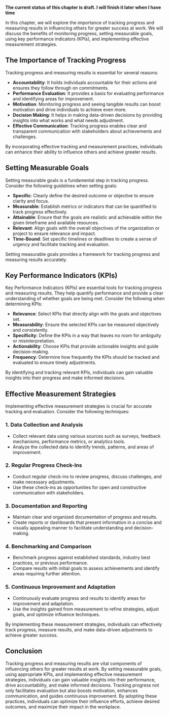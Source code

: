 **The current status of this chapter is draft. I will finish it later when I have time**

In this chapter, we will explore the importance of tracking progress and measuring results in influencing others for greater success at work. We will discuss the benefits of monitoring progress, setting measurable goals, using key performance indicators (KPIs), and implementing effective measurement strategies.

The Importance of Tracking Progress
-----------------------------------

Tracking progress and measuring results is essential for several reasons:

* **Accountability**: It holds individuals accountable for their actions and ensures they follow through on commitments.
* **Performance Evaluation**: It provides a basis for evaluating performance and identifying areas for improvement.
* **Motivation**: Monitoring progress and seeing tangible results can boost motivation and drive individuals to achieve even more.
* **Decision Making**: It helps in making data-driven decisions by providing insights into what works and what needs adjustment.
* **Effective Communication**: Tracking progress enables clear and transparent communication with stakeholders about achievements and challenges.

By incorporating effective tracking and measurement practices, individuals can enhance their ability to influence others and achieve greater results.

Setting Measurable Goals
------------------------

Setting measurable goals is a fundamental step in tracking progress. Consider the following guidelines when setting goals:

* **Specific**: Clearly define the desired outcome or objective to ensure clarity and focus.
* **Measurable**: Establish metrics or indicators that can be quantified to track progress effectively.
* **Attainable**: Ensure that the goals are realistic and achievable within the given timeframe and available resources.
* **Relevant**: Align goals with the overall objectives of the organization or project to ensure relevance and impact.
* **Time-Bound**: Set specific timelines or deadlines to create a sense of urgency and facilitate tracking and evaluation.

Setting measurable goals provides a framework for tracking progress and measuring results accurately.

Key Performance Indicators (KPIs)
---------------------------------

Key Performance Indicators (KPIs) are essential tools for tracking progress and measuring results. They help quantify performance and provide a clear understanding of whether goals are being met. Consider the following when determining KPIs:

* **Relevance**: Select KPIs that directly align with the goals and objectives set.
* **Measurability**: Ensure the selected KPIs can be measured objectively and consistently.
* **Specificity**: Define the KPIs in a way that leaves no room for ambiguity or misinterpretation.
* **Actionability**: Choose KPIs that provide actionable insights and guide decision-making.
* **Frequency**: Determine how frequently the KPIs should be tracked and evaluated to ensure timely adjustments.

By identifying and tracking relevant KPIs, individuals can gain valuable insights into their progress and make informed decisions.

Effective Measurement Strategies
--------------------------------

Implementing effective measurement strategies is crucial for accurate tracking and evaluation. Consider the following techniques:

### 1. Data Collection and Analysis

* Collect relevant data using various sources such as surveys, feedback mechanisms, performance metrics, or analytics tools.
* Analyze the collected data to identify trends, patterns, and areas of improvement.

### 2. Regular Progress Check-Ins

* Conduct regular check-ins to review progress, discuss challenges, and make necessary adjustments.
* Use these check-ins as opportunities for open and constructive communication with stakeholders.

### 3. Documentation and Reporting

* Maintain clear and organized documentation of progress and results.
* Create reports or dashboards that present information in a concise and visually appealing manner to facilitate understanding and decision-making.

### 4. Benchmarking and Comparison

* Benchmark progress against established standards, industry best practices, or previous performance.
* Compare results with initial goals to assess achievements and identify areas requiring further attention.

### 5. Continuous Improvement and Adaptation

* Continuously evaluate progress and results to identify areas for improvement and adaptation.
* Use the insights gained from measurement to refine strategies, adjust goals, and optimize influence techniques.

By implementing these measurement strategies, individuals can effectively track progress, measure results, and make data-driven adjustments to achieve greater success.

Conclusion
----------

Tracking progress and measuring results are vital components of influencing others for greater results at work. By setting measurable goals, using appropriate KPIs, and implementing effective measurement strategies, individuals can gain valuable insights into their performance, drive accountability, and make informed decisions. Tracking progress not only facilitates evaluation but also boosts motivation, enhances communication, and guides continuous improvement. By adopting these practices, individuals can optimize their influence efforts, achieve desired outcomes, and maximize their impact in the workplace.
